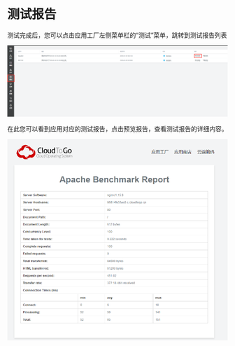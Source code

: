 # 测试报告

测试完成后，您可以点击应用工厂左侧菜单栏的“测试”菜单，跳转到测试报告列表

![](/assets/import110.png)

在此您可以看到应用对应的测试报告，点击预览报告，查看测试报告的详细内容。

![](/assets/import111.png)

